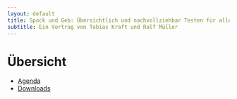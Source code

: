 ```yaml
---
layout: default
title: Spock und Geb: Übersichtlich und nachvollziehbar Testen für alle!
subtitle: Ein Vortrag von Tobias Kraft und Ralf Müller
---
```


# Übersicht

* [Agenda](agenda.html)
* [Downloads](downloads.html)

